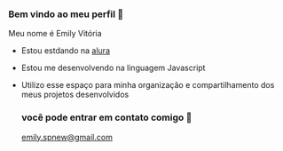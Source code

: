 ### Bem vindo ao meu perfil 🖤

Meu nome é Emily Vitória 

- Estou estdando na [alura](https:://www.curso.alura.com.br)
- Estou me desenvolvendo na linguagem Javascript
- Utilizo esse espaço para minha organizaçâo e compartilhamento dos meus projetos desenvolvidos

  ### você pode entrar em contato comigo 📧

  emily.spnew@gmail.com

